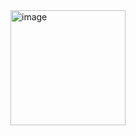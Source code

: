 <img width="184" alt="image" src="https://user-images.githubusercontent.com/86466557/208234373-5688cf13-c80b-419b-b791-a4c5fa097783.png">
